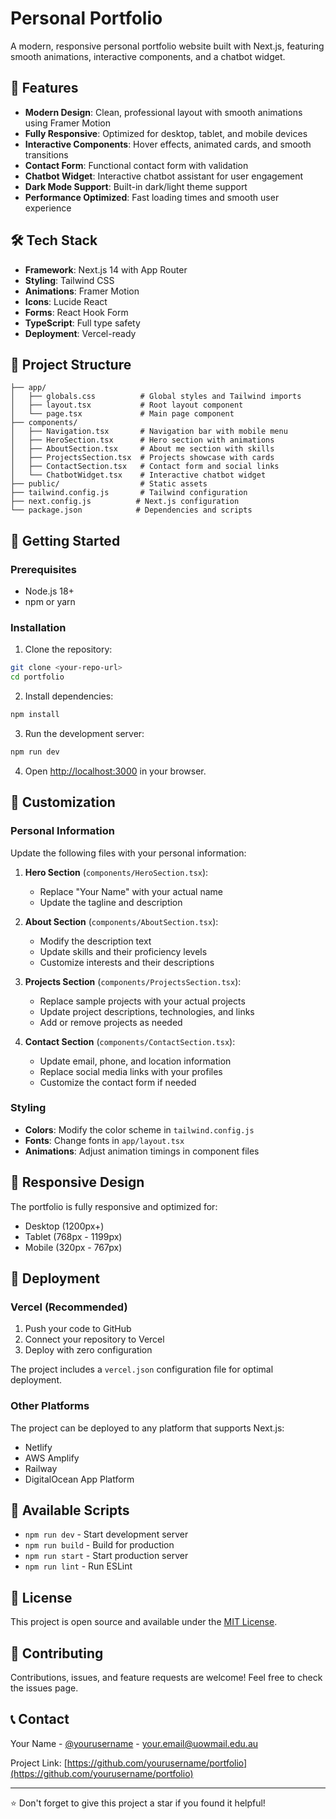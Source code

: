 # Personal Portfolio

A modern, responsive personal portfolio website built with Next.js, featuring smooth animations, interactive components, and a chatbot widget.

## 🚀 Features

- **Modern Design**: Clean, professional layout with smooth animations using Framer Motion
- **Fully Responsive**: Optimized for desktop, tablet, and mobile devices
- **Interactive Components**: Hover effects, animated cards, and smooth transitions
- **Contact Form**: Functional contact form with validation
- **Chatbot Widget**: Interactive chatbot assistant for user engagement
- **Dark Mode Support**: Built-in dark/light theme support
- **Performance Optimized**: Fast loading times and smooth user experience

## 🛠️ Tech Stack

- **Framework**: Next.js 14 with App Router
- **Styling**: Tailwind CSS
- **Animations**: Framer Motion
- **Icons**: Lucide React
- **Forms**: React Hook Form
- **TypeScript**: Full type safety
- **Deployment**: Vercel-ready

## 📁 Project Structure

```
├── app/
│   ├── globals.css          # Global styles and Tailwind imports
│   ├── layout.tsx           # Root layout component
│   └── page.tsx             # Main page component
├── components/
│   ├── Navigation.tsx       # Navigation bar with mobile menu
│   ├── HeroSection.tsx      # Hero section with animations
│   ├── AboutSection.tsx     # About me section with skills
│   ├── ProjectsSection.tsx  # Projects showcase with cards
│   ├── ContactSection.tsx   # Contact form and social links
│   └── ChatbotWidget.tsx    # Interactive chatbot widget
├── public/                  # Static assets
├── tailwind.config.js       # Tailwind configuration
├── next.config.js          # Next.js configuration
└── package.json            # Dependencies and scripts
```

## 🚀 Getting Started

### Prerequisites

- Node.js 18+ 
- npm or yarn

### Installation

1. Clone the repository:
```bash
git clone <your-repo-url>
cd portfolio
```

2. Install dependencies:
```bash
npm install
```

3. Run the development server:
```bash
npm run dev
```

4. Open [http://localhost:3000](http://localhost:3000) in your browser.

## 🎨 Customization

### Personal Information

Update the following files with your personal information:

1. **Hero Section** (`components/HeroSection.tsx`):
   - Replace "Your Name" with your actual name
   - Update the tagline and description

2. **About Section** (`components/AboutSection.tsx`):
   - Modify the description text
   - Update skills and their proficiency levels
   - Customize interests and their descriptions

3. **Projects Section** (`components/ProjectsSection.tsx`):
   - Replace sample projects with your actual projects
   - Update project descriptions, technologies, and links
   - Add or remove projects as needed

4. **Contact Section** (`components/ContactSection.tsx`):
   - Update email, phone, and location information
   - Replace social media links with your profiles
   - Customize the contact form if needed

### Styling

- **Colors**: Modify the color scheme in `tailwind.config.js`
- **Fonts**: Change fonts in `app/layout.tsx`
- **Animations**: Adjust animation timings in component files

## 📱 Responsive Design

The portfolio is fully responsive and optimized for:
- Desktop (1200px+)
- Tablet (768px - 1199px)
- Mobile (320px - 767px)

## 🚀 Deployment

### Vercel (Recommended)

1. Push your code to GitHub
2. Connect your repository to Vercel
3. Deploy with zero configuration

The project includes a `vercel.json` configuration file for optimal deployment.

### Other Platforms

The project can be deployed to any platform that supports Next.js:
- Netlify
- AWS Amplify
- Railway
- DigitalOcean App Platform

## 🔧 Available Scripts

- `npm run dev` - Start development server
- `npm run build` - Build for production
- `npm run start` - Start production server
- `npm run lint` - Run ESLint

## 📄 License

This project is open source and available under the [MIT License](LICENSE).

## 🤝 Contributing

Contributions, issues, and feature requests are welcome! Feel free to check the issues page.

## 📞 Contact

Your Name - [@yourusername](https://twitter.com/yourusername) - your.email@uowmail.edu.au

Project Link: [https://github.com/yourusername/portfolio](https://github.com/yourusername/portfolio)

---

⭐ Don't forget to give this project a star if you found it helpful!
